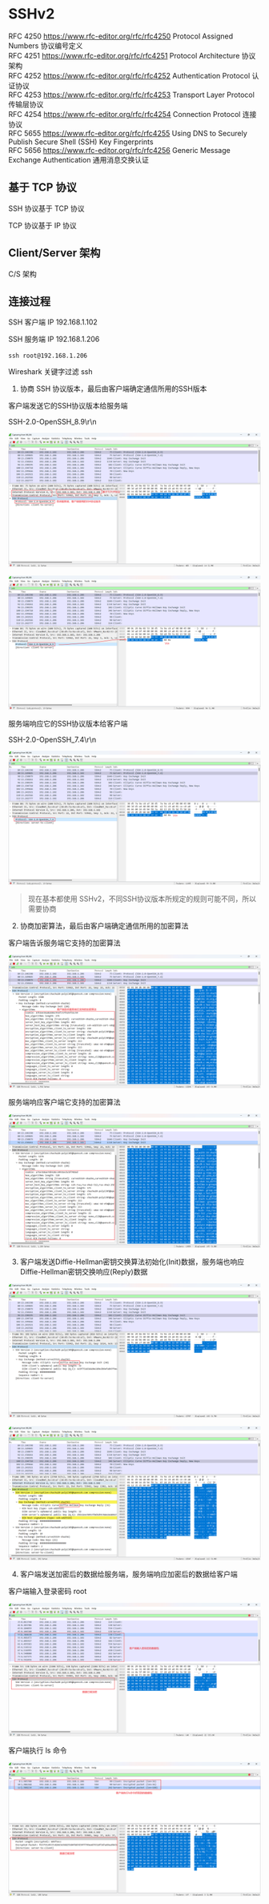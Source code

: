 # SSHv2

RFC 4250 https://www.rfc-editor.org/rfc/rfc4250 Protocol Assigned Numbers               协议编号定义  
RFC 4251 https://www.rfc-editor.org/rfc/rfc4251 Protocol Architecture                   协议架构  
RFC 4252 https://www.rfc-editor.org/rfc/rfc4252 Authentication Protocol                 认证协议    
RFC 4253 https://www.rfc-editor.org/rfc/rfc4253 Transport Layer Protocol                传输层协议    
RFC 4254 https://www.rfc-editor.org/rfc/rfc4254 Connection Protocol                     连接协议    
RFC 5655 https://www.rfc-editor.org/rfc/rfc4255 Using DNS to Securely Publish Secure Shell (SSH) Key Fingerprints  
RFC 5656 https://www.rfc-editor.org/rfc/rfc4256 Generic Message Exchange Authentication 通用消息交换认证  

## 基于 TCP 协议

SSH 协议基于 TCP 协议 

TCP 协议基于 IP 协议

## Client/Server 架构

C/S 架构

## 连接过程

SSH 客户端 IP 192.168.1.102 

SSH 服务端 IP 192.168.1.206

`ssh root@192.168.1.206`

Wireshark 关键字过滤 ssh

1. 协商 SSH 协议版本，最后由客户端确定通信所用的SSH版本

客户端发送它的SSH协议版本给服务端

SSH-2.0-OpenSSH_8.9\r\n

![ssh-protocol-version-01.png](SSHv2/ssh-protocol-version-01.png)

![ssh-protocol-version-02.png](SSHv2/ssh-protocol-version-02.png)

服务端响应它的SSH协议版本给客户端

SSH-2.0-OpenSSH_7.4\r\n

![ssh-protocol-version-03.png](SSHv2/ssh-protocol-version-03.png)

> 现在基本都使用 SSHv2，不同SSH协议版本所规定的规则可能不同，所以需要协商

2. 协商加密算法，最后由客户端确定通信所用的加密算法

客户端告诉服务端它支持的加密算法

![encryption-algorithm-01.png](SSHv2/encryption-algorithm-01.png)

服务端响应客户端它支持的加密算法

![encryption-algorithm-02.png](SSHv2/encryption-algorithm-02.png)

3. 客户端发送Diffie-Hellman密钥交换算法初始化(Init)数据，服务端也响应Diffie-Hellman密钥交换响应(Reply)数据

![key-exchange-init.png](SSHv2/key-exchange-init.png)

![key-exchange-reply.png](SSHv2/key-exchange-reply.png)

4. 客户端发送加密后的数据给服务端，服务端响应加密后的数据给客户端 

客户端输入登录密码 root 

![client-send-password.png](SSHv2/client-send-password.png)

客户端执行 ls 命令

![client-execute-ls-command.png](SSHv2/client-execute-ls-command.png)






